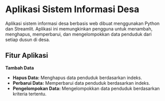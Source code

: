 # Aplikasi Sistem Informasi Desa

Aplikasi sistem informasi desa berbasis web dibuat menggunakan Python dan Streamlit. Aplikasi ini memungkinkan pengguna untuk menambah, menghapus, memperbarui, dan mengelompokkan data penduduk dari setiap dusun di desa.

## Fitur Aplikasi
**Tambah Data**

- **Hapus Data:** Menghapus data penduduk berdasarkan indeks.
- **Perbarui Data:** Memperbarui data penduduk berdasarkan indeks.
- **Pengelompokan Data:** Mengelompokkan data penduduk berdasarkan kriteria tertentu.
